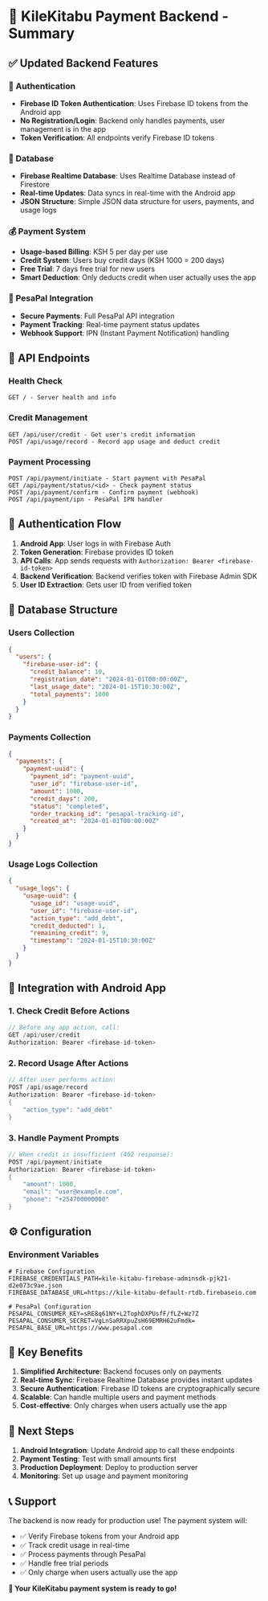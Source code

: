 # 🎯 KileKitabu Payment Backend - Summary

## ✅ **Updated Backend Features**

### **🔐 Authentication**
- **Firebase ID Token Authentication**: Uses Firebase ID tokens from the Android app
- **No Registration/Login**: Backend only handles payments, user management is in the app
- **Token Verification**: All endpoints verify Firebase ID tokens

### **💾 Database**
- **Firebase Realtime Database**: Uses Realtime Database instead of Firestore
- **Real-time Updates**: Data syncs in real-time with the Android app
- **JSON Structure**: Simple JSON data structure for users, payments, and usage logs

### **💰 Payment System**
- **Usage-based Billing**: KSH 5 per day per use
- **Credit System**: Users buy credit days (KSH 1000 = 200 days)
- **Free Trial**: 7 days free trial for new users
- **Smart Deduction**: Only deducts credit when user actually uses the app

### **🔗 PesaPal Integration**
- **Secure Payments**: Full PesaPal API integration
- **Payment Tracking**: Real-time payment status updates
- **Webhook Support**: IPN (Instant Payment Notification) handling

## **📱 API Endpoints**

### **Health Check**
```
GET / - Server health and info
```

### **Credit Management**
```
GET /api/user/credit - Get user's credit information
POST /api/usage/record - Record app usage and deduct credit
```

### **Payment Processing**
```
POST /api/payment/initiate - Start payment with PesaPal
GET /api/payment/status/<id> - Check payment status
POST /api/payment/confirm - Confirm payment (webhook)
POST /api/payment/ipn - PesaPal IPN handler
```

## **🔑 Authentication Flow**

1. **Android App**: User logs in with Firebase Auth
2. **Token Generation**: Firebase provides ID token
3. **API Calls**: App sends requests with `Authorization: Bearer <firebase-id-token>`
4. **Backend Verification**: Backend verifies token with Firebase Admin SDK
5. **User ID Extraction**: Gets user ID from verified token

## **💾 Database Structure**

### **Users Collection**
```json
{
  "users": {
    "firebase-user-id": {
      "credit_balance": 10,
      "registration_date": "2024-01-01T00:00:00Z",
      "last_usage_date": "2024-01-15T10:30:00Z",
      "total_payments": 1000
    }
  }
}
```

### **Payments Collection**
```json
{
  "payments": {
    "payment-uuid": {
      "payment_id": "payment-uuid",
      "user_id": "firebase-user-id",
      "amount": 1000,
      "credit_days": 200,
      "status": "completed",
      "order_tracking_id": "pesapal-tracking-id",
      "created_at": "2024-01-01T00:00:00Z"
    }
  }
}
```

### **Usage Logs Collection**
```json
{
  "usage_logs": {
    "usage-uuid": {
      "usage_id": "usage-uuid",
      "user_id": "firebase-user-id",
      "action_type": "add_debt",
      "credit_deducted": 1,
      "remaining_credit": 9,
      "timestamp": "2024-01-15T10:30:00Z"
    }
  }
}
```

## **🚀 Integration with Android App**

### **1. Check Credit Before Actions**
```kotlin
// Before any app action, call:
GET /api/user/credit
Authorization: Bearer <firebase-id-token>
```

### **2. Record Usage After Actions**
```kotlin
// After user performs action:
POST /api/usage/record
Authorization: Bearer <firebase-id-token>
{
    "action_type": "add_debt"
}
```

### **3. Handle Payment Prompts**
```kotlin
// When credit is insufficient (402 response):
POST /api/payment/initiate
Authorization: Bearer <firebase-id-token>
{
    "amount": 1000,
    "email": "user@example.com",
    "phone": "+254700000000"
}
```

## **⚙️ Configuration**

### **Environment Variables**
```env
# Firebase Configuration
FIREBASE_CREDENTIALS_PATH=kile-kitabu-firebase-adminsdk-pjk21-d2e073c9ae.json
FIREBASE_DATABASE_URL=https://kile-kitabu-default-rtdb.firebaseio.com

# PesaPal Configuration
PESAPAL_CONSUMER_KEY=sRE8q61NY+L2TophDXPUsfF/fLZ+Wz7Z
PESAPAL_CONSUMER_SECRET=VgLnSaRRXpuZsH69EMRH62uFmdk=
PESAPAL_BASE_URL=https://www.pesapal.com
```

## **🎯 Key Benefits**

1. **Simplified Architecture**: Backend focuses only on payments
2. **Real-time Sync**: Firebase Realtime Database provides instant updates
3. **Secure Authentication**: Firebase ID tokens are cryptographically secure
4. **Scalable**: Can handle multiple users and payment methods
5. **Cost-effective**: Only charges when users actually use the app

## **🔧 Next Steps**

1. **Android Integration**: Update Android app to call these endpoints
2. **Payment Testing**: Test with small amounts first
3. **Production Deployment**: Deploy to production server
4. **Monitoring**: Set up usage and payment monitoring

## **📞 Support**

The backend is now ready for production use! The payment system will:
- ✅ Verify Firebase tokens from your Android app
- ✅ Track credit usage in real-time
- ✅ Process payments through PesaPal
- ✅ Handle free trial periods
- ✅ Only charge when users actually use the app

**🎉 Your KileKitabu payment system is ready to go!** 